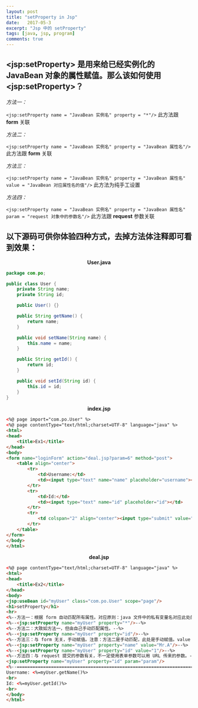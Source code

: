 ```yaml
---
layout: post
title: "setProperty in Jsp"
date:   2017-05-3
excerpt: "Jsp 中的 setProperty"
tags: [java, jsp, program]
comments: true
---
```


## \<jsp:setProperty> 是用来给已经实例化的 JavaBean 对象的属性赋值。那么该如何使用 \<jsp:setProperty>？

*方法一：*

`<jsp:setProperty name = "JavaBean 实例名" property = "*"/>` 此方法跟 **form** 关联

*方法二：*

`<jsp:setProperty name = "JavaBean 实例名" property = "JavaBean 属性名"/>` 此方法跟 **form** 关联

*方法三：*

`<jsp:setProperty name = "JavaBean 实例名" property = "JavaBean 属性名" value = "JavaBean 对应属性名的值"/>` 此方法为纯手工设置

*方法四：*

`<jsp:setProperty name = "JavaBean 实例名" property = "JavaBean 属性名" param = "request 对象中的参数名"/>` 此方法跟 **request** 参数关联

## 以下源码可供你体验四种方式，去掉方法体注释即可看到效果：

<center><strong>User.java</strong></center>

```java
package com.po;

public class User {
    private String name;
    private String id;

    public User() {}

    public String getName() {
        return name;
    }

    public void setName(String name) {
        this.name = name;
    }

    public String getId() {
        return id;
    }

    public void setId(String id) {
        this.id = id;
    }
}
```

<center><strong>index.jsp</strong></center>

```html
<%@ page import="com.po.User" %>
<%@ page contentType="text/html;charset=UTF-8" language="java" %>
<html>
<head>
    <title>Ex1</title>
</head>
<body>
<form name="loginForm" action="deal.jsp?param=6" method="post">
    <table align="center">
        <tr>
            <td>Username:</td>
            <td><input type="text" name="name" placeholder="username"></td>
        </tr>
        <tr>
            <td>Id:</td>
            <td><input type="text" name="id" placeholder="id"></td>
        </tr>
        <tr>
            <td colspan="2" align="center"><input type="submit" value="Login"/></td>
        </tr>
    </table>
</form>
</body>
</html>
```

<center><strong>deal.jsp</strong></center>

```html
<%@ page contentType="text/html;charset=UTF-8" language="java" %>
<html>
<head>
    <title>Ex2</title>
</head>
<body>
<jsp:useBean id="myUser" class="com.po.User" scope="page"/>
<h1>setProperty</h1>
<hr>
<%--方法一：根据 form 自动匹配所有属性。对应原则：java 文件中的私有变量名对应此处的 property，* 代表全部匹配。--%>
<%--<jsp:setProperty name="myUser" property="*"/>--%>
<%--方法二：大致如方法一，但由自己手动匹配属性。--%>
<%--<jsp:setProperty name="myUser" property="id"/>--%>
<%--方法三：与 form 无关，手动赋值。注意：方法二是手动匹配，此处是手动赋值。value 参数处可以用 request 赋值，但是那样就是自己找不自在了，不如选用前两种方法。--%>
<%--<jsp:setProperty name="myUser" property="name" value="Mr.A"/>--%>
<%--<jsp:setProperty name="myUser" property="id" value="1"/>--%>
<%--方法四：与 request 提交的参数有关，不一定使用表单参数可以用 URL 传来的参数。--%>
<jsp:setProperty name="myUser" property="id" param="param"/>
<%--=================================================================================================--%>
Username: <%=myUser.getName()%>
<br>
Id: <%=myUser.getId()%>
<br>
</body>
</html>
```


